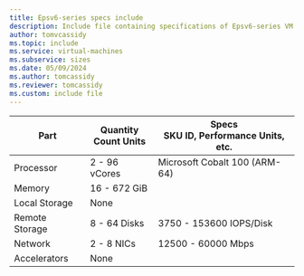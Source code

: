 ```yaml
---
title: Epsv6-series specs include
description: Include file containing specifications of Epsv6-series VM sizes.
author: tomvcassidy
ms.topic: include
ms.service: virtual-machines
ms.subservice: sizes
ms.date: 05/09/2024
ms.author: tomcassidy
ms.reviewer: tomcassidy
ms.custom: include file
---
```

| Part | Quantity <br>Count Units | Specs <br>SKU ID, Performance Units</sup>, etc.  |
|---|---|---|
| Processor      | 2 - 96  vCores       | Microsoft Cobalt 100 (ARM-64)                      |
| Memory         | 16 - 672  GiB        |                         |
| Local Storage  | None                 |                            |
| Remote Storage | 8 - 64 Disks         | 3750 - 153600 IOPS/Disk</sup>     |
| Network        | 2 - 8  NICs          | 12500 - 60000  Mbps           |
| Accelerators   | None                 |                          |
